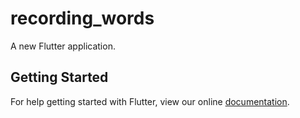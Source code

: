 # recording_words

A new Flutter application.

## Getting Started

For help getting started with Flutter, view our online
[documentation](https://flutter.io/).
